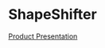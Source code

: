 # ShapeShifter

[Product Presentation](https://drive.google.com/file/d/1cAZ2Ks2o2UT7UQ3jS8W1eM8orCEjp35q/view?usp=sharing)
